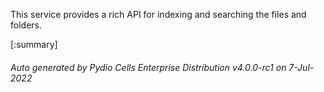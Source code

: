 






This service provides a rich API for indexing and searching the files and folders.

[:summary]

###### Auto generated by Pydio Cells Enterprise Distribution v4.0.0-rc1 on 7-Jul-2022
